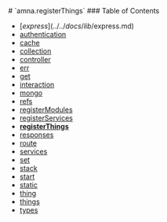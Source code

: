 <span class="title">
# `amna.registerThings`
</span>

<span class="toc">
### Table of Contents

- [$express](../../docs/lib/$express.md)
- [authentication](../../docs/lib/authentication.md)
- [cache](../../docs/lib/cache.md)
- [collection](../../docs/lib/collection.md)
- [controller](../../docs/lib/controller.md)
- [err](../../docs/lib/err.md)
- [get](../../docs/lib/get.md)
- [interaction](../../docs/lib/interaction.md)
- [mongo](../../docs/lib/mongo.md)
- [refs](../../docs/lib/refs.md)
- [registerModules](../../docs/lib/registerModules.md)
- [registerServices](../../docs/lib/registerServices.md)
- **[registerThings](../../docs/lib/registerThings.md)**
- [responses](../../docs/lib/responses.md)
- [route](../../docs/lib/route.md)
- [services](../../docs/lib/services.md)
- [set](../../docs/lib/set.md)
- [stack](../../docs/lib/stack.md)
- [start](../../docs/lib/start.md)
- [static](../../docs/lib/static.md)
- [thing](../../docs/lib/thing.md)
- [things](../../docs/lib/things.md)
- [types](../../docs/lib/types.md)
</span>